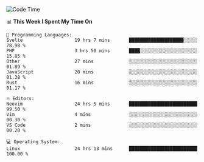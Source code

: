 <!-- [![Top Langs](https://github-readme-stats.vercel.app/api/top-langs/?username=gagahsyuja&theme=dracula&hide_border=true&border_radius=7)](https://github.com/anuraghazra/github-readme-stats) -->

<!--START_SECTION:waka-->
![Code Time](http://img.shields.io/badge/Code%20Time-800%20hrs%2030%20mins-blue)

📊 **This Week I Spent My Time On** 

```text
💬 Programming Languages: 
Svelte                   19 hrs 7 mins       ████████████████████░░░░░   78.98 % 
PHP                      3 hrs 50 mins       ████░░░░░░░░░░░░░░░░░░░░░   15.85 % 
Other                    27 mins             ░░░░░░░░░░░░░░░░░░░░░░░░░   01.89 % 
JavaScript               20 mins             ░░░░░░░░░░░░░░░░░░░░░░░░░   01.38 % 
Rust                     16 mins             ░░░░░░░░░░░░░░░░░░░░░░░░░   01.17 % 

🔥 Editors: 
Neovim                   24 hrs 5 mins       █████████████████████████   99.50 % 
Vim                      4 mins              ░░░░░░░░░░░░░░░░░░░░░░░░░   00.30 % 
VS Code                  2 mins              ░░░░░░░░░░░░░░░░░░░░░░░░░   00.20 % 

💻 Operating System: 
Linux                    24 hrs 13 mins      █████████████████████████   100.00 % 
```


<!--END_SECTION:waka-->
